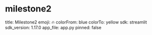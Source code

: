 # milestone2
title: Milestone2
emoji: 🔥
colorFrom: blue
colorTo: yellow
sdk: streamlit
sdk_version: 1.17.0
app_file: app.py
pinned: false
